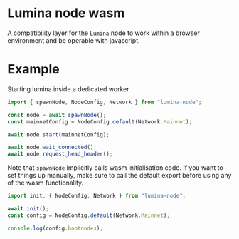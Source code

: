 # Lumina node wasm

A compatibility layer for the [`Lumina`](https://github.com/eigerco/lumina) node to
work within a browser environment and be operable with javascript.

# Example
Starting lumina inside a dedicated worker

```javascript
import { spawnNode, NodeConfig, Network } from "lumina-node";

const node = await spawnNode();
const mainnetConfig = NodeConfig.default(Network.Mainnet);

await node.start(mainnetConfig);

await node.wait_connected();
await node.request_head_header();
```

Note that `spawnNode` implicitly calls wasm initialisation code. If you want to set things up manually, make sure to call the default export before using any of the wasm functionality.

```javascript
import init, { NodeConfig, Network } from "lumina-node";

await init();
const config = NodeConfig.default(Network.Mainnet);

console.log(config.bootnodes);

```
